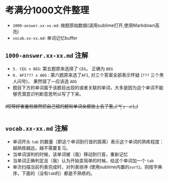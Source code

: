 # 考满分1000文件整理

- `1000-answer.xx-xx.md`: 做题原始数据(请用sublime打开,使用Markdown高亮) 
- `vocab.xx-xx.md`: 单词记忆buffer



##  `1000-answer.xx-xx.md` 注解

- `5. CEG x BEG`: 第五题原来选择了 `CEG`， 正确为 `BEG`
- `6. AFI??? x ADG` : 第六题原来选了`AFI`, 对三个答案全部表示怀疑 (`???` 三个黑人问号)， 果然错了—应该选 `ADG`
- 题目下方的单词属于该题目出现的或者关联的单词，大多是因为这个单词不能够凭潜意识判断意思所以写了下来。



~~(哎呀好害羞啦居然把自己错的题和单词全都放上去了惹_(´ཀ`」 ∠)_)~~



## `vocab.xx-xx.md` 注解

- 单词开头 `tab` 的数量（即这个单词到行首的距离）表示这个单词的熟练程度：越熟练越远，越不需要复习。
- 当单词误判的时候，该单词被（我）移动到行首，重新记忆
- 当单词正确判定且（我）认为开始变简单的时候，给这个单词加一个 `tab` 
- 单次扫描当前列表完成时，对列表排序 (使用sublime内置的`sort`)。则按字典序，下面的（没有`tab`的）都是不熟练的。

